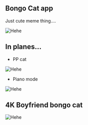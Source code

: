 ## Bongo Cat app

Just cute meme thing....

![Hehe](https://puu.sh/ByUbB/8c8306f25d.png)

## In planes...

- PP cat

![Hehe](https://puu.sh/ByUhS/49def83bb7.png)

- Piano mode

![Hehe](https://puu.sh/ByUjZ/fef7c7353a.png)

## 4K Boyfriend bongo cat

![Hehe](https://prnt.sc/17bcwu8)
